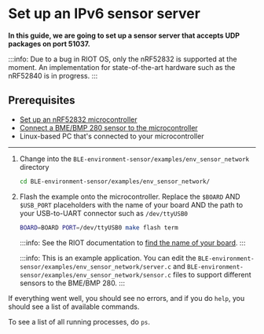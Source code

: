 # Set up an IPv6 sensor server

**In this guide, we are going to set up a sensor server that accepts UDP packages on port 51037.**

:::info:
Due to a bug in RIOT OS, only the nRF52832 is supported at the moment. An implementation for state-of-the-art hardware such as the nRF52840 is in progress.
:::

## Prerequisites

- [Set up an nRF52832 microcontroller](set-up-nrf52-microcontroller.md)
- [Connect a BME/BMP 280 sensor to the microcontroller](connect-bosch-bme-280-bmp-280.md)
- Linux-based PC that's connected to your microcontroller

---

1. Change into the `BLE-environment-sensor/examples/env_sensor_network` directory

    ```bash
    cd BLE-environment-sensor/examples/env_sensor_network/
    ```
    
2. Flash the example onto the microcontroller. Replace the `$BOARD` AND `$USB_PORT` placeholders with the name of your board AND the path to your USB-to-UART connector such as `/dev/ttyUSB0` 
    
    ```bash
    BOARD=BOARD PORT=/dev/ttyUSB0 make flash term
    ```

    :::info:
    See the RIOT documentation to [find the name of your board](https://api.riot-os.org/group__boards.html).
    :::

    :::info:
    This is an example application. You can edit the `BLE-environment-sensor/examples/env_sensor_network/server.c` and `BLE-environment-sensor/examples/env_sensor_network/sensor.c` files to support different sensors to the BME/BMP 280.
    :::

If everything went well, you should see no errors, and if you do `help`, you should see a list of available commands.

To see a list of all running processes, do `ps`.


